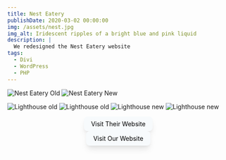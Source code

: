 ```yaml
---
title: Nest Eatery
publishDate: 2020-03-02 00:00:00
img: /assets/nest.jpg
img_alt: Iridescent ripples of a bright blue and pink liquid
description: |
  We redesigned the Nest Eatery website
tags:
  - Divi
  - WordPress
  - PHP
---
```


![Nest Eatery Old](https://ik.imagekit.io/boxhuwbys/nest.webp?updatedAt=1713923876320)
![Nest Eatery New](https://ik.imagekit.io/boxhuwbys/nest-2.webp?updatedAt=1713923893901)

![Lighthouse old](https://ik.imagekit.io/boxhuwbys/nest-old-mobile.png?updatedAt=1713981293455)
![Lighthouse old](https://ik.imagekit.io/boxhuwbys/nest-old-desktop.png?updatedAt=1713981293728)
![Lighthouse new](https://ik.imagekit.io/boxhuwbys/nest-new-mobile.png?updatedAt=1713981293392)
![Lighthouse new](https://ik.imagekit.io/boxhuwbys/nest-new-desktop.png?updatedAt=1713981293704)

<div class="flex justify-center">
<a href="https://nestatnait.ca/" target="_blank" class="px-4 py-2 bg-gray-100 no-underline text-black rounded-lg shadow-lg hover:bg-gray-600 transition duration-300 ease-in-out inline-block text-center mx-auto">
  Visit Their Website
</a>
</div>

<div class="flex justify-center">
<a href="https://jagyepong.com/nest/" target="_blank" class="px-4 py-2 bg-gray-100 no-underline text-black rounded-lg shadow-lg hover:bg-gray-600 transition duration-300 ease-in-out inline-block text-center mx-auto">
  Visit Our Website
</a>
</div>

<style>
.flex {
  display: flex;
}

.justify-center {
  justify-content: center;
}

.px-4 {
  padding-left: 1rem;
  padding-right: 1rem;
}

.py-2 {
  padding-top: 0.5rem;
  padding-bottom: 0.5rem;
}

.bg-gray-100 {
  background-color: #f7fafc;
}

.no-underline {
  text-decoration: none;
}

.text-black {
  color: #000000;
}

.rounded-lg {
  border-radius: 0.5rem;
}

.shadow-lg {
  box-shadow: 0 10px 15px -3px rgba(0, 0, 0, 0.1), 0 4px 6px -2px rgba(0, 0, 0, 0.05);
}

.hover\:bg-gray-600:hover {
  background-color: #4a5568;
}

.transition {
  transition-property: background-color;
}

.duration-300 {
  transition-duration: 300ms;
}

.ease-in-out {
  transition-timing-function: cubic-bezier(0.4, 0, 0.2, 1);
}

.inline-block {
  display: inline-block;
}

.text-center {
  text-align: center;
}

.mx-auto {
  margin-left: auto;
  margin-right: auto;
}

  </style>
